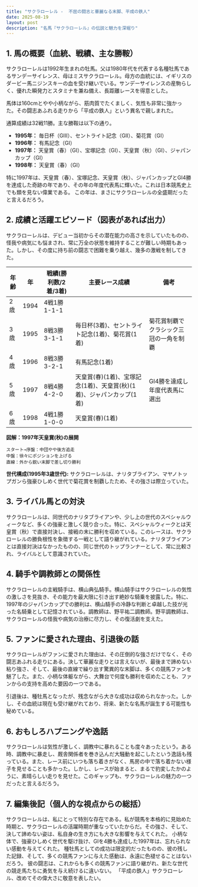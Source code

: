 ```yaml
---
title: "サクラローレル -  不屈の闘志と華麗なる末脚、平成の鉄人"
date: 2025-08-19
layout: post
description: "名馬『サクラローレル』の伝説と魅力を深堀り"
---
```


## 1. 馬の概要（血統、戦績、主な勝鞍）

サクラローレルは1992年生まれの牡馬。父は1980年代を代表する名種牡馬であるサンデーサイレンス、母はミスサクラローレル。母方の血統には、イギリスのダービー馬ニジンスキーの血を受け継いでいる。サンデーサイレンスの産駒らしく、優れた瞬発力とスタミナを兼ね備え、長距離レースを得意とした。

馬体は160cmとやや小柄ながら、筋肉質でたくましく、気性も非常に強かった。その闘志あふれる走りから「平成の鉄人」という異名で親しまれた。

通算成績は32戦11勝。主な勝鞍は以下の通り。

* **1995年：** 毎日杯（GIII）、セントライト記念（GII）、菊花賞（GI）
* **1996年：** 有馬記念（GI）
* **1997年：**  天皇賞（春）（GI）、宝塚記念（GI）、天皇賞（秋）（GI）、ジャパンカップ（GI）
* **1998年：**  天皇賞（春）（GI）


特に1997年は、天皇賞（春）、宝塚記念、天皇賞（秋）、ジャパンカップとGI4勝を達成した奇跡の年であり、その年の年度代表馬に輝いた。これは日本競馬史上でも類を見ない偉業である。  この年は、まさにサクラローレルの全盛期だったと言えるだろう。


## 2. 成績と活躍エピソード（図表があれば出力）

サクラローレルは、デビュー当初からその潜在能力の高さを示していたものの、怪我や病気にも悩まされ、常に万全の状態を維持することが難しい時期もあった。しかし、その度に持ち前の闘志で困難を乗り越え、幾多の激戦を制してきた。

| 年齢 | 年 | 戦績(勝利数/2着/3着) | 主要レース成績 | 備考 |
|---|---|---|---|---|
| 2歳 | 1994 | 4戦1勝1-1-1 |  |  |
| 3歳 | 1995 | 8戦3勝3-1-1 | 毎日杯(3着)、セントライト記念(1着)、菊花賞(1着) | 菊花賞制覇でクラシック三冠の一角を制覇 |
| 4歳 | 1996 | 8戦3勝3-2-1 | 有馬記念(1着) |  |
| 5歳 | 1997 | 8戦4勝4-2-0 | 天皇賞(春)(1着)、宝塚記念(1着)、天皇賞(秋)(1着)、ジャパンカップ(1着) | GI4勝を達成し年度代表馬に選出 |
| 6歳 | 1998 | 4戦1勝1-0-0 | 天皇賞(春)(1着) |  |


**図解：1997年天皇賞(秋)の展開**

```
スタート→序盤：中団やや後方追走
中盤：徐々にポジションを上げる
直線：外から鋭い末脚で差し切り勝利
```

**世代構成(1995年3歳世代):**  サクラローレルは、ナリタブライアン、マヤノトップガンら強豪ひしめく世代で菊花賞を制覇したため、その強さは際立っていた。


## 3. ライバル馬との対決

サクラローレルは、同世代のナリタブライアンや、少し上の世代のスペシャルウィークなど、多くの強豪と激しく競り合った。特に、スペシャルウィークとは天皇賞（秋）で直接対決し、接戦の末に勝利を収めている。このレースは、サクラローレルの勝負根性を象徴する一戦として語り継がれている。ナリタブライアンとは直接対決はなかったものの、同じ世代のトップランナーとして、常に比較され、ライバルとして意識されていた。


## 4. 騎手や調教師との関係性

サクラローレルの主戦騎手は、横山典弘騎手。横山騎手はサクラローレルの気性の激しさを見抜き、その能力を最大限に引き出す絶妙な騎乗を披露した。特に、1997年のジャパンカップでの勝利は、横山騎手の冷静な判断と卓越した技が光った名騎乗として記憶されている。調教師は、野平祐二調教師。野平調教師は、サクラローレルの怪我や病気の治療に尽力し、その復活劇を支えた。


## 5. ファンに愛された理由、引退後の話

サクラローレルがファンに愛された理由は、その圧倒的な強さだけでなく、その闘志あふれる走りにある。決して華麗な走りとは言えないが、最後まで諦めない粘り強さ、そして、最後の直線で繰り出す驚異的な末脚は、多くの競馬ファンを魅了した。また、小柄な体躯ながら、大舞台で何度も勝利を収めたことも、ファンからの支持を高めた要因の一つである。

引退後は、種牡馬となったが、残念ながら大きな成功は収められなかった。しかし、その血統は現在も受け継がれており、将来、新たな名馬が誕生する可能性も秘めている。


## 6. おもしろハプニングや逸話

サクラローレルは気性が激しく、調教中に暴れることも度々あったという。ある時、調教中に暴走し、厩舎関係者を巻き込んだ大騒動を起こしたという逸話も残っている。また、レース前にいつも落ち着きがなく、馬房の中で落ち着かない様子を見せることも多かった。しかし、レースが始まると、まるで豹変したかのように、素晴らしい走りを見せた。このギャップも、サクラローレルの魅力の一つだったと言えるだろう。


## 7. 編集後記（個人的な視点からの総括）

サクラローレルは、私にとって特別な存在である。私が競馬を本格的に見始めた時期と、サクラローレルの活躍時期が重なっていたからだ。その強さ、そして、決して諦めない姿は、私自身の生き方にも大きな影響を与えてくれた。  小柄な体で、強豪ひしめく世代を駆け抜け、GIを4勝も達成した1997年は、忘れられない感動を与えてくれた。  種牡馬としての成功は限定的だったものの、彼の残した記録、そして、多くの競馬ファンに与えた感動は、永遠に色褪せることはないだろう。  彼の闘志は、これからも多くの競馬ファンに語り継がれ、新たな世代の競走馬たちに勇気を与え続けるに違いない。  「平成の鉄人」サクラローレル、改めてその偉大さに敬意を表したい。
